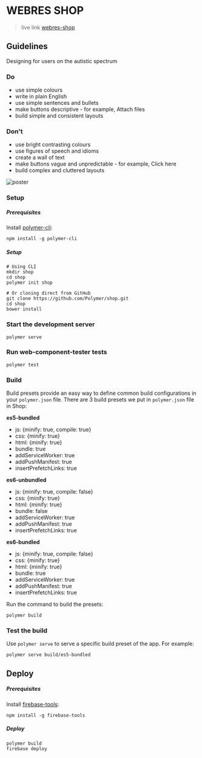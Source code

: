 # WEBRES SHOP

> live link [webres-shop](https://webres-7b761.firebaseapp.com/)

## Guidelines

Designing for users on the autistic spectrum

### Do
* use simple colours
* write in plain English
* use simple sentences and bullets
* make buttons descriptive - for example, Attach files
* build simple and consistent layouts
### Don't
* use bright contrasting colours
* use figures of speech and idioms
* create a wall of text
* make buttons vague and unpredictable - for example, Click here
* build complex and cluttered layouts

![poster](https://accessibility.blog.gov.uk/wp-content/uploads/sites/52/2016/09/autistic-spectrum.png)

### Setup

##### Prerequisites

Install [polymer-cli](https://github.com/Polymer/polymer-cli):

    npm install -g polymer-cli


##### Setup
    # Using CLI
    mkdir shop
    cd shop
    polymer init shop

    # Or cloning direct from GitHub
    git clone https://github.com/Polymer/shop.git
    cd shop
    bower install

### Start the development server

    polymer serve

### Run web-component-tester tests

    polymer test

### Build

Build presets provide an easy way to define common build configurations in your `polymer.json` file. There are 3 build presets we put in `polymer.json` file in Shop:

**es5-bundled**

- js: {minify: true, compile: true}
- css: {minify: true}
- html: {minify: true}
- bundle: true
- addServiceWorker: true
- addPushManifest: true
- insertPrefetchLinks: true

**es6-unbundled**

- js: {minify: true, compile: false}
- css: {minify: true}
- html: {minify: true}
- bundle: false
- addServiceWorker: true
- addPushManifest: true
- insertPrefetchLinks: true

**es6-bundled**

- js: {minify: true, compile: false}
- css: {minify: true}
- html: {minify: true}
- bundle: true
- addServiceWorker: true
- addPushManifest: true
- insertPrefetchLinks: true

Run the command to build the presets:

    polymer build

### Test the build

Use `polymer serve` to serve a specific build preset of the app. For example:

    polymer serve build/es5-bundled

## Deploy

##### Prerequisites

Install [firebase-tools](https://github.com/firebase/firebase-tools):

    npm install -g firebase-tools

##### Deploy
    polymer build
    firebase deploy